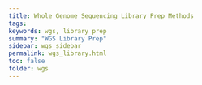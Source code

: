 ```yaml
---
title: Whole Genome Sequencing Library Prep Methods
tags: 
keywords: wgs, library prep
summary: "WGS Library Prep"
sidebar: wgs_sidebar
permalink: wgs_library.html
toc: false
folder: wgs
---
```


## 
